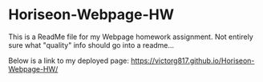 # Horiseon-Webpage-HW

This is a ReadMe file for my Webpage homework assignment.
Not entirely sure what "quality" info should go into a readme...

Below is a link to my deployed page:
https://victorg817.github.io/Horiseon-Webpage-HW/
